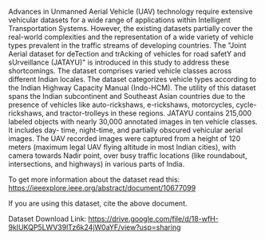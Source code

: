 Advances in Unmanned Aerial Vehicle (UAV) technology require extensive vehicular datasets for a wide range of applications within Intelligent Transportation Systems. However, the existing datasets partially cover the real-world complexities and the representation of a wide variety of vehicle types prevalent in the traffic streams of developing countries. The "Joint Aerial dataset for deTection and trAcking of vehicles for road safetY and sUrveillance (JATAYU)" is introduced in this study to address these shortcomings. The dataset comprises varied vehicle classes across different Indian locales. The dataset categorizes vehicle types according to the Indian Highway Capacity Manual (Indo-HCM). The utility of this dataset spans the Indian subcontinent and Southeast Asian countries due to the presence of vehicles like auto-rickshaws, e-rickshaws, motorcycles, cycle-rickshaws, and tractor-trolleys in these regions. JATAYU contains 215,000 labeled objects with nearly 30,000 annotated images in ten vehicle classes. It includes day- time, night-time, and partially obscured vehicular aerial images.
The UAV recorded images were captured from a height of 120 meters (maximum legal UAV flying altitude in most Indian cities), with camera towards Nadir point, over busy traffic locations (like roundabout, intersections, and highways) in various parts of India.

To get more information about the dataset read this: https://ieeexplore.ieee.org/abstract/document/10677099 

If you are using this dataset, cite the above document. 

Dataset Download Link: https://drive.google.com/file/d/18-wfH-9kIUKQP5LWV39lTz6k24jW0aYF/view?usp=sharing
